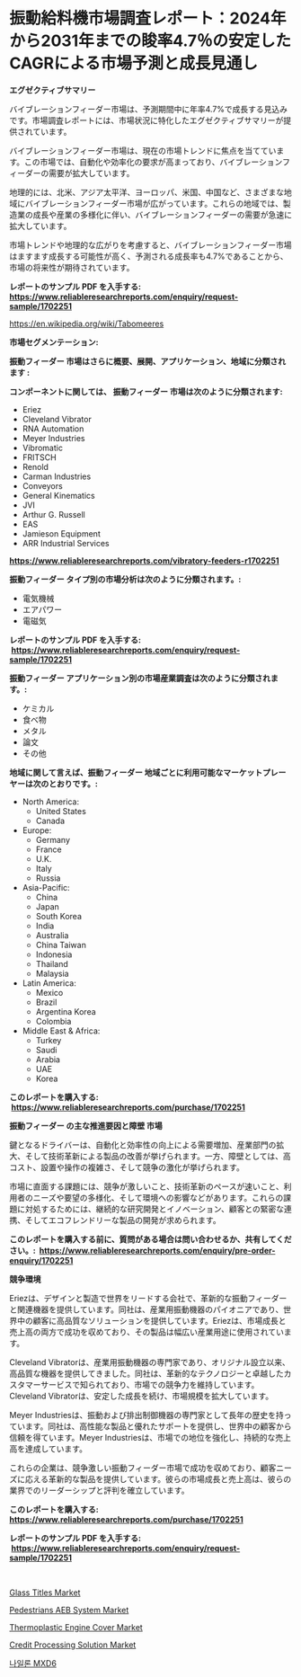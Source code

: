 <p><h1>振動給料機市場調査レポート：2024年から2031年までの睃率4.7％の安定したCAGRによる市場予測と成長見通し</h1></p><p><strong>エグゼクティブサマリー</strong></p>
<p><p>バイブレーションフィーダー市場は、予測期間中に年率4.7%で成長する見込みです。市場調査レポートには、市場状況に特化したエグゼクティブサマリーが提供されています。</p><p>バイブレーションフィーダー市場は、現在の市場トレンドに焦点を当てています。この市場では、自動化や効率化の要求が高まっており、バイブレーションフィーダーの需要が拡大しています。</p><p>地理的には、北米、アジア太平洋、ヨーロッパ、米国、中国など、さまざまな地域にバイブレーションフィーダー市場が広がっています。これらの地域では、製造業の成長や産業の多様化に伴い、バイブレーションフィーダーの需要が急速に拡大しています。</p><p>市場トレンドや地理的な広がりを考慮すると、バイブレーションフィーダー市場はますます成長する可能性が高く、予測される成長率も4.7%であることから、市場の将来性が期待されています。</p></p>
<p><strong>レポートのサンプル PDF を入手する: <a href="https://www.reliableresearchreports.com/enquiry/request-sample/1702251">https://www.reliableresearchreports.com/enquiry/request-sample/1702251</a></strong></p>
<p><a href="https://en.wikipedia.org/wiki/Tabomeeres">https://en.wikipedia.org/wiki/Tabomeeres</a></p>
<p><strong>市場セグメンテーション:</strong></p>
<p><strong> 振動フィーダー 市場はさらに概要、展開、アプリケーション、地域に分類されます :</strong></p>
<p><strong>コンポーネントに関しては、 振動フィーダー 市場は次のように分類されます: &nbsp;</strong></p>
<p><ul><li>Eriez</li><li>Cleveland Vibrator</li><li>RNA Automation</li><li>Meyer Industries</li><li>Vibromatic</li><li>FRITSCH</li><li>Renold</li><li>Carman Industries</li><li>Conveyors</li><li>General Kinematics</li><li>JVI</li><li>Arthur G. Russell</li><li>EAS</li><li>Jamieson Equipment</li><li>ARR Industrial Services</li></ul></p>
<p><strong><a href="https://www.reliableresearchreports.com/vibratory-feeders-r1702251">https://www.reliableresearchreports.com/vibratory-feeders-r1702251</a></strong></p>
<p><strong> 振動フィーダー タイプ別の市場分析は次のように分類されます。:</strong></p>
<p><ul><li>電気機械</li><li>エアパワー</li><li>電磁気</li></ul></p>
<p><strong>レポートのサンプル PDF を入手する: &nbsp;<a href="https://www.reliableresearchreports.com/enquiry/request-sample/1702251">https://www.reliableresearchreports.com/enquiry/request-sample/1702251</a></strong></p>
<p><strong> 振動フィーダー アプリケーション別の市場産業調査は次のように分類されます。:</strong></p>
<p><ul><li>ケミカル</li><li>食べ物</li><li>メタル</li><li>論文</li><li>その他</li></ul></p>
<p><strong>地域に関して言えば、振動フィーダー 地域ごとに利用可能なマーケットプレーヤーは次のとおりです。:</strong></p>
<p><ul>
    <li>
        North America:
        <ul>
            <li>United States</li>
            <li>Canada</li>
        </ul>
    </li>
    <li>
        Europe:
        <ul>
            <li>Germany</li>
            <li>France</li>
            <li>U.K.</li>
            <li>Italy</li>
            <li>Russia</li>
        </ul>
    </li>
    <li>
        Asia-Pacific:
        <ul>
            <li>China</li>
            <li>Japan</li>
            <li>South Korea</li>
            <li>India</li>
            <li>Australia</li>
            <li>China Taiwan</li>
            <li>Indonesia</li>
            <li>Thailand</li>
            <li>Malaysia</li>
        </ul>
    </li>
    <li>
        Latin America:
        <ul>
            <li>Mexico</li>
            <li>Brazil</li>
            <li>Argentina Korea</li>
            <li>Colombia</li>
        </ul>
    </li>
    <li>
        Middle East & Africa:
        <ul>
            <li>Turkey</li>
            <li>Saudi</li>
            <li>Arabia</li>
            <li>UAE</li>
            <li>Korea</li>
        </ul>
    </li>
    </ul></p>
<p><strong>このレポートを購入する: &nbsp;<a href="https://www.reliableresearchreports.com/purchase/1702251">https://www.reliableresearchreports.com/purchase/1702251</a></strong></p>
<p><strong>振動フィーダー の主な推進要因と障壁 市場</strong></p>
<p><p>鍵となるドライバーは、自動化と効率性の向上による需要増加、産業部門の拡大、そして技術革新による製品の改善が挙げられます。一方、障壁としては、高コスト、設置や操作の複雑さ、そして競争の激化が挙げられます。</p><p>市場に直面する課題には、競争が激しいこと、技術革新のペースが速いこと、利用者のニーズや要望の多様化、そして環境への影響などがあります。これらの課題に対処するためには、継続的な研究開発とイノベーション、顧客との緊密な連携、そしてエコフレンドリーな製品の開発が求められます。</p></p>
<p><strong>このレポートを購入する前に、質問がある場合は問い合わせるか、共有してください。:&nbsp; <a href="https://www.reliableresearchreports.com/enquiry/pre-order-enquiry/1702251">https://www.reliableresearchreports.com/enquiry/pre-order-enquiry/1702251</a></strong></p>
<p><strong>競争環境</strong></p>
<p><p>Eriezは、デザインと製造で世界をリードする会社で、革新的な振動フィーダーと関連機器を提供しています。同社は、産業用振動機器のパイオニアであり、世界中の顧客に高品質なソリューションを提供しています。Eriezは、市場成長と売上高の両方で成功を収めており、その製品は幅広い産業用途に使用されています。</p><p>Cleveland Vibratorは、産業用振動機器の専門家であり、オリジナル設立以来、高品質な機器を提供してきました。同社は、革新的なテクノロジーと卓越したカスタマーサービスで知られており、市場での競争力を維持しています。Cleveland Vibratorは、安定した成長を続け、市場規模を拡大しています。</p><p>Meyer Industriesは、振動および排出制御機器の専門家として長年の歴史を持っています。同社は、高性能な製品と優れたサポートを提供し、世界中の顧客から信頼を得ています。Meyer Industriesは、市場での地位を強化し、持続的な売上高を達成しています。</p><p>これらの企業は、競争激しい振動フィーダー市場で成功を収めており、顧客ニーズに応える革新的な製品を提供しています。彼らの市場成長と売上高は、彼らの業界でのリーダーシップと評判を確立しています。</p></p>
<p><strong>このレポートを購入する: &nbsp; <a href="https://www.reliableresearchreports.com/purchase/1702251">https://www.reliableresearchreports.com/purchase/1702251</a></strong></p>
<p><strong>レポートのサンプル PDF を入手する: &nbsp;<a href="https://www.reliableresearchreports.com/enquiry/request-sample/1702251">https://www.reliableresearchreports.com/enquiry/request-sample/1702251</a></strong><strong></strong></p>
<p>&nbsp;</p>
<p><p><a href="https://medium.com/@elizbethsmithb208/insights-into-the-glass-titles-market-size-which-is-expanding-with-a-13-cagr-from-2024-2031-ede3f611be75">Glass Titles Market</a></p><p><a href="https://github.com/anggakarna133/Market-Research-Report-List-1/blob/main/pedestrians-aeb-system-market.md">Pedestrians AEB System Market</a></p><p><a href="https://github.com/btwcqfvq34/Market-Research-Report-List-1/blob/main/thermoplastic-engine-cover-market.md">Thermoplastic Engine Cover Market</a></p><p><a href="https://issuu.com/reportprime-2/docs/credit-processing-solution-market-size-2030.pptx">Credit Processing Solution Market</a></p><p><a href="https://github.com/LuckeyCorbin/Market-Research-Report-List-1/blob/main/470700717577.md">나일론 MXD6</a></p></p>